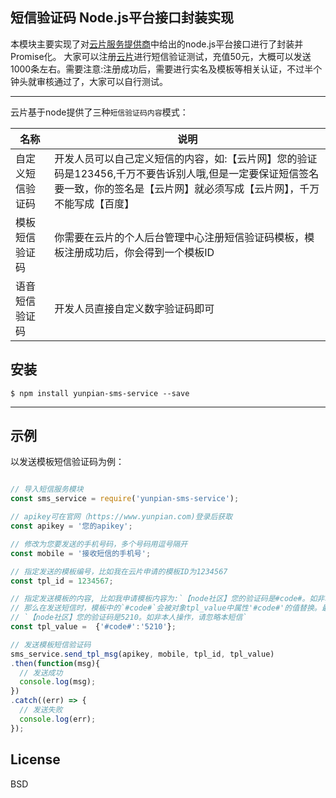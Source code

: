 短信验证码 Node.js平台接口封装实现
-------

本模块主要实现了对[云片服务提供商](https://www.yunpian.com/api2.0/document-demo.html)中给出的node.js平台接口进行了封装并Promise化。
大家可以注册[云片](https://www.yunpian.com)进行短信验证测试，充值50元，大概可以发送1000条左右。需要注意:注册成功后，需要进行实名及模板等相关认证，不过半个钟头就审核通过了，大家可以自行测试。

-------
云片基于node提供了三种`短信验证码内容`模式：

|名称 | 说明 |
|--------|--------|
|自定义短信验证码| 开发人员可以自己定义短信的内容，如:【云片网】您的验证码是123456,千万不要告诉别人哦,但是一定要保证短信签名要一致，你的签名是【云片网】就必须写成【云片网】，千万不能写成【百度】|
|模板短信验证码  | 你需要在云片的个人后台管理中心注册短信验证码模板，模板注册成功后，你会得到一个模板ID|
|语音短信验证码  | 开发人员直接自定义数字验证码即可  |


## 安装
```
$ npm install yunpian-sms-service --save
```
-------

## 示例
以发送模板短信验证码为例：
```js

// 导入短信服务模块
const sms_service = require('yunpian-sms-service');

// apikey可在官网（https://www.yunpian.com)登录后获取
const apikey = '您的apikey';

// 修改为您要发送的手机号码，多个号码用逗号隔开
const mobile = '接收短信的手机号';

// 指定发送的模板编号，比如我在云片申请的模板ID为1234567
const tpl_id = 1234567;

// 指定发送模板的内容, 比如我申请模板内容为:`【node社区】您的验证码是#code#。如非本人操作，请忽略本短信`，
// 那么在发送短信时，模板中的`#code#`会被对象tpl_value中属性'#code#'的值替换。最终接收的短信内容为:
// `【node社区】您的验证码是5210。如非本人操作，请忽略本短信`
const tpl_value =  {'#code#':'5210'};

// 发送模板短信验证码
sms_service.send_tpl_msg(apikey, mobile, tpl_id, tpl_value)
.then(function(msg){
  // 发送成功   
  console.log(msg);
})
.catch((err) => {
  // 发送失败
  console.log(err);
});

```

## License
BSD
